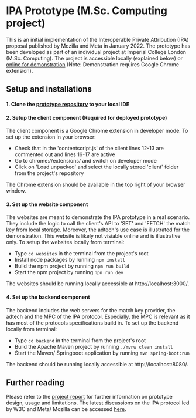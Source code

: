 # IPA Prototype (M.Sc. Computing project)
This is an initial implementation of the Interoperable Private Attribution (IPA) proposal published by Mozilla and Meta in January 2022. The prototype has been developed as part of an individual project at Imperial College London (M.Sc. Computing). The project is accessible locally (explained below) or [online for demonstration](https://simulation.v3e.org/) (Note: Demonstration requires Google Chrome extension).  

## Setup and installations
#### 1. Clone the [prototype repository](https://github.com/effectLX/msc_ipa_prototype) to your local IDE
#### 2. Setup the client component (Required for deployed prototype)
The client component is a Google Chrome extension in developer mode. To set up the extension in your browser:
- Check that in the 'contentscript.js' of the client lines 12-13 are commented out and lines 16-17 are active
- Go to chrome://extensions/ and switch on developer mode
- Click on 'Load unpacked' and select the locally stored 'client' folder from the project's repository

The Chrome extension should be available in the top right of your browser window.

#### 3. Set up the website component
The websites are meant to demonstrate the IPA prototype in a real scenario. They include the logic to call the client's API to 'SET' and 'FETCH' the match key from local storage. Moreover, the adtech's use case is illustrated for the demonstration. This website is likely not visiable online and is illustrative only. To setup the websites locally from terminal:
- Type `cd websites` in the terminal from the project's root
- Install node packages by running `npm install`
- Build the npm project by running `npm run build`
- Start the npm project by running `npn run dev`

The websites should be running locally accessible at http://localhost:3000/.

#### 4. Set up the backend component
The backend includes the web servers for the match key provider, the adtech and the MPC of the IPA protocol. Especially, the MPC is relevant as it has most of the protocols specifications build in. To set up the backend locally from terminal:
- Type `cd backend` in the terminal from the project's root
- Build the Apache Maven project by running `./mvnw clean install`
- Start the Maven/ Springboot application by running `mvn spring-boot:run`

The backend should be running locally accessible at http://localhost:8080/.

## Further reading
Please refer to the [project report](https://github.com/effectLX/msc_ipa_prototype/blob/main/ProjectReport_CookieslessAttributionModelling.pdf) for further information on prototype design, usage and limitations. The latest discussions on the IPA protocol led by W3C and Meta/ Mozilla can be accessed [here](https://github.com/patcg/private-measurement).
